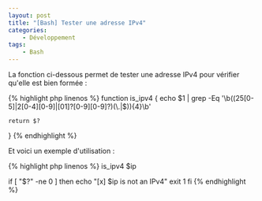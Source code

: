 ```yaml
---
layout: post
title: "[Bash] Tester une adresse IPv4"
categories:
    - Développement
tags:
    - Bash
---
```

La fonction ci-dessous permet de tester une adresse IPv4 pour vérifier qu'elle est bien formée :

{% highlight php linenos %}
function is_ipv4
{
	echo $1 | grep -Eq '\b((25[0-5]|2[0-4][0-9]|[01]?[0-9][0-9]?)(\.|$)){4}\b'

	return $?
}
{% endhighlight %}

Et voici un exemple d'utilisation :

{% highlight php linenos %}
is_ipv4 $ip

if [ "$?" -ne 0 ]
then
	echo "[x] $ip is not an IPv4"
	exit 1
fi
{% endhighlight %}
